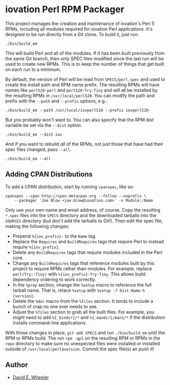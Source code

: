 iovation Perl RPM Packager
==========================

This project manages the creation and maintenance of iovation's Perl 5 RPMs,
including all modules required for iovation Perl applications. It's designed
to be run directly from a Git clone. To build it, just run:

    ./bin/build_em

This will build Perl and all of the modules. If it has been built previously
from the same Git branch, then only SPEC files modified since the last run
will be used to create new RPMs. This is to keep the number of things that get
built on each run to a minimum.

By default, the version of Perl will be read from `SPECS/perl.spec` and used
to create the install path and RPM name prefix. The resulting RPMs will have names
like `perl520-perl` and `perl520-Try-Tiny` and will all be installed by the
resulting RPMs in `/usr/local/perl520`. You can modify the path and prefix
with the `--path` and `--prefix` options, e.g.:

    ./bin/build_em --path /usr/local/iovperl520 --prefix iovperl520-

But you probably won't want to. You can also specify that the RPM dist variable
be set via the `--dist` option.

    ./bin/build_em --dist iov

And if you want to rebuild *all* of the RPMs, not just those that have had
their spec files changed, pass `--all`.

    ./bin/build_em --all

Adding CPAN Distributions
-------------------------

To add a CPAN distribution, start by running `cpanspec`, like so:

    cpanspec --cpan http://cpan.metacpan.org --follow --noprefix \
        --packager 'Joe Blow <joe.blow@iovation.com>' -v Module::Name

Only use your own name and email address, of course. Copy the resulting
`*.spec` files into the `SPECS` directory and the downloaded tarballs into the
`SOURCES` directory (but don't add the tarballs to Git!). Then edit the spec
file, making the following changes:

* Prepend `%{iov_prefix}-` to the `Name` tag.
* Replace the `Requires` and `BuildRequires` tags that require Perl to instead
  require `%{iov_prefix}`.
* Delete any `BuildRequires` tags that require modules included in the Perl
  core.
* Change any `BuildRequires` tags that reference modules built by this project
  to require RPMs rather than modules. For example, replace `perl(Try::Tiny)`
  with `%{iov_prefix}-Try-Tiny`. This allows build dependency ordering to work
  correctly.
* In the `%prep` section, change the `%setup` macro to reference the full
  tarball name. That is, relace `%setup` with
  `%setup -f Dist-Name-%{version}`.
* Delete the `%doc` macro from the `%files` section. It tends to include a
  bunch of crap no one ever needs to see.
* Adjust the `%files` section to grab all the built files. For example, you
  might need to add `%{_bindir}/*` and `%{_mandir}/man1/*` if the distribution
  installs command-line applications.

With those changes in place, `git add SPECS` and run `./bin/build_em` until
the RPM or RPMs build. The run `rpm -qpl` on the resulting RPM or RPMs in the
`repo` directory to make sure no unexpected files were installed or installed
outside of `/usr/local/perl$version`. Commit the spec file(s) an push it!

Author
------
* [David E. Wheeler](mailto:david.wheeler@iovation.com)
